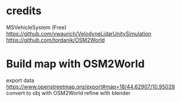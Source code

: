 # credits
MSVehicleSystem (Free)
https://github.com/vwaurich/VelodyneLidarUnitySimulation
https://github.com/tordanik/OSM2World


# Build map with OSM2World
export data
https://www.openstreetmap.org/export#map=18/44.62907/10.95028
convert to obj with OSM2World
refine with blender

